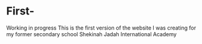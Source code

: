 # First-
Working in progress 
This is the first version of the website I was creating for my former secondary school
Shekinah Jadah International Academy 
